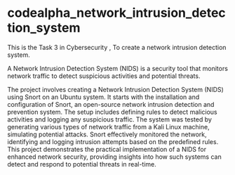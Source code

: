 # codealpha_network_intrusion_detection_system
This is the Task 3 in Cybersecurity , To create a network intrusion detection system.

A Network Intrusion Detection System (NIDS) is a security tool that monitors network traffic to detect suspicious activities and potential threats.

The project involves creating a Network Intrusion Detection System (NIDS) using Snort on an Ubuntu system. It starts with the installation and configuration of Snort, an open-source network intrusion detection and prevention system. The setup includes defining rules to detect malicious activities and logging any suspicious traffic. The system was tested by generating various types of network traffic from a Kali Linux machine, simulating potential attacks. Snort effectively monitored the network, identifying and logging intrusion attempts based on the predefined rules. This project demonstrates the practical implementation of a NIDS for enhanced network security, providing insights into how such systems can detect and respond to potential threats in real-time.
